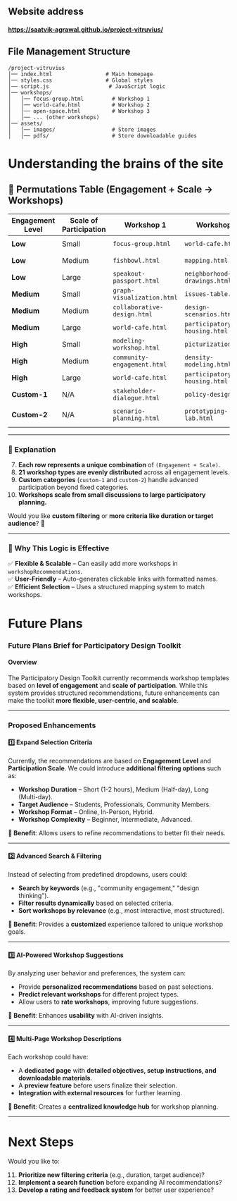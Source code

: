 ## Website address

#### https://saatvik-agrawal.github.io/project-vitruvius/

## File Management Structure

```
/project-vitruvius
│── index.html                 # Main homepage
│── styles.css                 # Global styles
│── script.js                   # JavaScript logic
│── workshops/
│   │── focus-group.html         # Workshop 1
│   │── world-cafe.html          # Workshop 2
│   │── open-space.html          # Workshop 3
│   │── ... (other workshops)
│── assets/
│   │── images/                  # Store images
│   │── pdfs/                    # Store downloadable guides

```
# Understanding the brains of the site

## **📌  Permutations Table (Engagement + Scale → Workshops)**

|**Engagement Level**|**Scale of Participation**|**Workshop 1**|**Workshop 2**|**Workshop 3**|
|---|---|---|---|---|
|**Low**|Small|`focus-group.html`|`world-cafe.html`|`visual-survey.html`|
|**Low**|Medium|`fishbowl.html`|`mapping.html`|`mind-mapping.html`|
|**Low**|Large|`speakout-passport.html`|`neighborhood-drawings.html`|`week-with-camera.html`|
|**Medium**|Small|`graph-visualization.html`|`issues-table.html`|`video-diary.html`|
|**Medium**|Medium|`collaborative-design.html`|`design-scenarios.html`|`sandbox-modeling.html`|
|**Medium**|Large|`world-cafe.html`|`participatory-housing.html`|`open-space.html`|
|**High**|Small|`modeling-workshop.html`|`picturization.html`|`mapping.html`|
|**High**|Medium|`community-engagement.html`|`density-modeling.html`|`speakout-passport.html`|
|**High**|Large|`world-cafe.html`|`participatory-housing.html`|`open-space.html`|
|**Custom-1**|N/A|`stakeholder-dialogue.html`|`policy-design.html`|`interactive-exhibition.html`|
|**Custom-2**|N/A|`scenario-planning.html`|`prototyping-lab.html`|`design-residents-series.html`|

---
### **📌 Explanation**

7. **Each row represents a unique combination** of `(Engagement + Scale)`.
8. **21 workshop types are evenly distributed** across all engagement levels.
9. **Custom categories** (`custom-1` and `custom-2`) handle advanced participation beyond fixed categories.
10. **Workshops scale from small discussions to large participatory planning.**

Would you like **custom filtering** or **more criteria like duration or target audience**? 🚀

---

### **🎯 Why This Logic is Effective**

✅ **Flexible & Scalable** – Can easily add more workshops in `workshopRecommendations`.  
✅ **User-Friendly** – Auto-generates clickable links with formatted names.  
✅ **Efficient Selection** – Uses a structured mapping system to match workshops.

# Future Plans
### **Future Plans Brief for Participatory Design Toolkit**

#### **Overview**

The Participatory Design Toolkit currently recommends workshop templates based on **level of engagement** and **scale of participation**. While this system provides structured recommendations, future enhancements can make the toolkit **more flexible, user-centric, and scalable**.

---

### **Proposed Enhancements**

#### **1️⃣ Expand Selection Criteria**

Currently, the recommendations are based on **Engagement Level** and **Participation Scale**. We could introduce **additional filtering options** such as:

- **Workshop Duration** – Short (1-2 hours), Medium (Half-day), Long (Multi-day).
- **Target Audience** – Students, Professionals, Community Members.
- **Workshop Format** – Online, In-Person, Hybrid.
- **Workshop Complexity** – Beginner, Intermediate, Advanced.

**📌 Benefit**: Allows users to refine recommendations to better fit their needs.

---

#### **2️⃣ Advanced Search & Filtering**

Instead of selecting from predefined dropdowns, users could:

- **Search by keywords** (e.g., "community engagement," "design thinking").
- **Filter results dynamically** based on selected criteria.
- **Sort workshops by relevance** (e.g., most interactive, most structured).

**📌 Benefit**: Provides a **customized** experience tailored to unique workshop goals.

---

#### **3️⃣ AI-Powered Workshop Suggestions**

By analyzing user behavior and preferences, the system can:

- Provide **personalized recommendations** based on past selections.
- **Predict relevant workshops** for different project types.
- Allow users to **rate workshops**, improving future suggestions.

**📌 Benefit**: Enhances **usability** with AI-driven insights.

---

#### **4️⃣ Multi-Page Workshop Descriptions**

Each workshop could have:

- A **dedicated page** with **detailed objectives, setup instructions, and downloadable materials**.
- A **preview feature** before users finalize their selection.
- **Integration with external resources** for further learning.

**📌 Benefit**: Creates a **centralized knowledge hub** for workshop planning.

---

# **Next Steps**

Would you like to:

11. **Prioritize new filtering criteria** (e.g., duration, target audience)?
12. **Implement a search function** before expanding AI recommendations?
13. **Develop a rating and feedback system** for better user experience?
